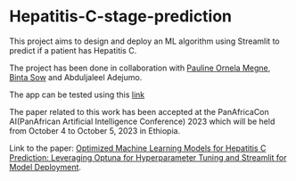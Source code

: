 # Hepatitis-C-stage-prediction

This project aims to design and deploy an ML algorithm using Streamlit to predict if a patient has Hepatitis C.

The project has been done in collaboration with [Pauline Ornela Megne](https://github.com/MEGNEOrnela), [Binta Sow](https://github.com/BintaSOW1) and Abduljaleel Adejumo.

The app can be tested using this [link](https://apps.healthuniverse.com/nyb-dmk-wnr/) 

The paper related to this work has been accepted at the PanAfricaCon AI(PanAfrican Artificial Intelligence Conference) 2023 which will be held from October 4 to October 5, 2023 in Ethiopia. 

Link to the paper: [Optimized Machine Learning Models for Hepatitis C Prediction: Leveraging Optuna for Hyperparameter Tuning and Streamlit for Model Deployment](https://link.springer.com/chapter/10.1007/978-3-031-57624-9_5).  


